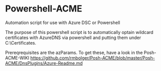 # Powershell-ACME
Automation script for use with Azure DSC or Powershell

The purpose of this powershell script is to automatically optain wildcard certificates with AzureDNS via powershell and putting them under C:\Certificates.

Prereqrequisites are the azParams. To get these, have a look in the Posh-ACME-WIKI https://github.com/rmbolger/Posh-ACME/blob/master/Posh-ACME/DnsPlugins/Azure-Readme.md
